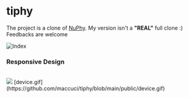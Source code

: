 # tiphy

The project is a clone of [NuPhy](https://nuphy.com/). My version isn't a **"REAL"** full clone :) Feedbacks are welcome <br/>

<img src="https://64.media.tumblr.com/b94b904de809e85f2e1e616aef86f9bd/1442ad2fd1743482-45/s2048x3072/5afa4d96da41194636cae8c33655176848b002dd.pnj" alt="Index"> <br>

<h3>Responsive Design</h3><br>
<img src="https://github.com/maccuci/tiphy/blob/main/public/device.gif">
[device.gif](https://github.com/maccuci/tiphy/blob/main/public/device.gif)